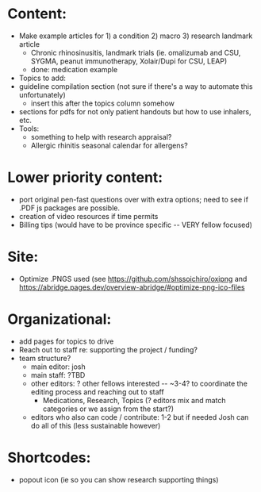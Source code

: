 # Content:

- Make example articles for 1) a condition 2) macro 3) research landmark article
  - Chronic rhinosinusitis, landmark trials (ie. omalizumab and CSU, SYGMA, peanut immunotherapy, Xolair/Dupi for CSU, LEAP)
  - done: medication example
- Topics to add:
- guideline compilation section (not sure if there's a way to automate this unfortunately)
  - insert this after the topics column somehow
- sections for pdfs for not only patient handouts but how to use inhalers, etc.
- Tools:
  - something to help with research appraisal?
  - Allergic rhinitis seasonal calendar for allergens?

# Lower priority content:

- port original pen-fast questions over with extra options; need to see if .PDF js packages are possible.
- creation of video resources if time permits
- Billing tips (would have to be province specific -- VERY fellow focused)

# Site:

- Optimize .PNGS used (see https://github.com/shssoichiro/oxipng and https://abridge.pages.dev/overview-abridge/#optimize-png-ico-files

# Organizational:

- add pages for topics to drive
- Reach out to staff re: supporting the project / funding?
- team structure?
  - main editor: josh
  - main staff: ?TBD
  - other editors: ? other fellows interested -- ~3-4? to coordinate the editing process and reaching out to staff
    - Medications, Research, Topics (? editors mix and match categories or we assign from the start?)
  - editors who also can code / contribute: 1-2 but if needed Josh can do all of this (less sustainable however)

# Shortcodes:

- popout icon (ie so you can show research supporting things)
